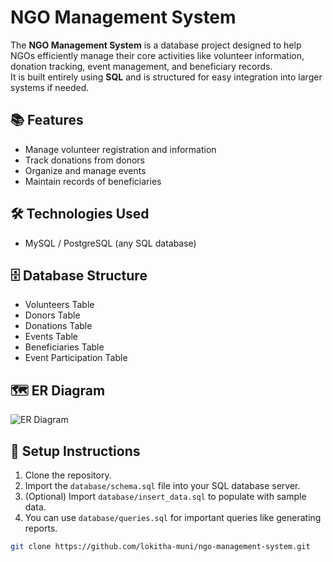 # NGO Management System

The **NGO Management System** is a database project designed to help NGOs efficiently manage their core activities like volunteer information, donation tracking, event management, and beneficiary records.  
It is built entirely using **SQL** and is structured for easy integration into larger systems if needed.

## 📚 Features
- Manage volunteer registration and information
- Track donations from donors
- Organize and manage events
- Maintain records of beneficiaries

## 🛠️ Technologies Used
- MySQL / PostgreSQL (any SQL database)

## 🗄️ Database Structure
- Volunteers Table
- Donors Table
- Donations Table
- Events Table
- Beneficiaries Table
- Event Participation Table

## 🗺️ ER Diagram
![ER Diagram](https://github.com/user-attachments/assets/09b7e276-8334-477e-998f-de40fb7c80e5)

## 🚀 Setup Instructions
1. Clone the repository.
2. Import the `database/schema.sql` file into your SQL database server.
3. (Optional) Import `database/insert_data.sql` to populate with sample data.
4. You can use `database/queries.sql` for important queries like generating reports.

```bash
git clone https://github.com/lokitha-muni/ngo-management-system.git
